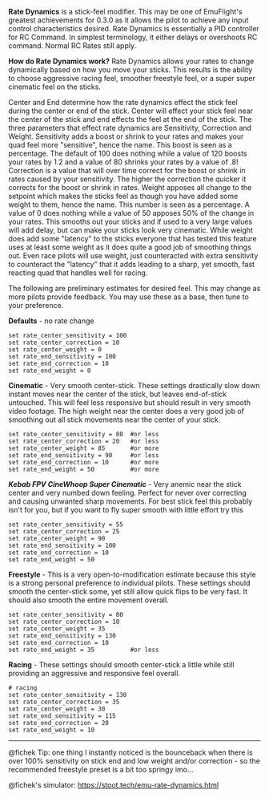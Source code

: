 **Rate Dynamics** is a stick-feel modifier.  This may be one of EmuFlight's greatest achievements for 0.3.0 as it allows the pilot to achieve any input control characteristics desired. Rate Dynamics is essentially a PID controller for RC Command.  In simplest terminology, it either delays or overshoots RC command.  Normal RC Rates still apply.

**How do Rate Dynamics work?** Rate Dynamics allows your rates to change dynamically based on how you move your sticks. This results is the ability to choose aggressive racing feel, smoother freestyle feel, or a super super cinematic feel on the sticks. 

Center and End determine how the rate dynamics effect the stick feel during the center or end of the stick. Center will effect your stick feel near the center of the stick and end effects the feel at the end of the stick. The three parameters that effect rate dynamics are Sensitivity, Correction and Weight. Sensitivity adds a boost or shrink to your rates and makes your quad feel more "sensitive", hence the name. This boost is seen as a percentage. The default of 100 does nothing while a value of 120 boosts your rates by 1.2 and a value of 80 shrinks your rates by a value of .8! Correction is a value that will over time correct for the boost or shrink in rates caused by your sensitivity. The higher the correction the quicker it corrects for the boost or shrink in rates. Weight apposes all change to the setpoint which makes the sticks feel as though you have added some weight to them, hence the name. This number is seen as a percentage. A value of 0 does nothing while a value of 50 apposes 50% of the change in your rates. This smooths out your sticks and if used to a very large values will add delay, but can make your sticks look very cinematic. While weight does add some "latency" to the sticks everyone that has tested this feature uses at least some weight as it does quite a good job of smoothing things out. Even race pilots will use weight, just counteracted with extra sensitivity to counteract the "latency" that it adds leading to a sharp, yet smooth, fast reacting quad that handles well for racing.

The following are preliminary estimates for desired feel.  This may change as more pilots provide feedback.  You may use these as a base, then tune to your preference.


**Defaults** - no rate change
```
set rate_center_sensitivity = 100
set rate_center_correction = 10
set rate_center_weight = 0
set rate_end_sensitivity = 100
set rate_end_correction = 10
set rate_end_weight = 0
```

**Cinematic** - Very smooth center-stick.  These settings drastically slow down instant moves near the center of the stick, but leaves end-of-stick untouched.  This will feel less responsive but should result in very smooth video footage. The high weight near the center does a very good job of smoothing out all stick movements near the center of your stick.
```
set rate_center_sensitivity = 80  #or less
set rate_center_correction = 20   #or less
set rate_center_weight = 85       #or more
set rate_end_sensitivity = 90     #or less
set rate_end_correction = 10      #or more
set rate_end_weight = 50          #or more
```

***Kebab FPV CineWhoop Super Cinematic*** - Very anemic near the stick center and very numbed down feeling. Perfect for never over correcting and causing unwanted sharp movements. For best stick feel this probably isn't for you, but if you want to fly super smooth with little effort try this

```
set rate_center_sensitivity = 55  
set rate_center_correction = 25   
set rate_center_weight = 90       
set rate_end_sensitivity = 100    
set rate_end_correction = 10      
set rate_end_weight = 50          
```

**Freestyle** - This is a very open-to-modification estimate because this style is a strong personal preference to individual pilots. These settings should smooth the center-stick some, yet still allow quick flips to be very fast.  It should also smooth the entire movement overall.
```
set rate_center_sensitivity = 80
set rate_center_correction = 10
set rate_center_weight = 35
set rate_end_sensitivity = 130
set rate_end_correction = 10
set rate_end_weight = 35          #or less
```

**Racing** - These settings should smooth center-stick a little while still providing an aggressive and responsive feel overall.
```
# racing
set rate_center_sensitivity = 130
set rate_center_correction = 35
set rate_center_weight = 30
set rate_end_sensitivity = 115
set rate_end_correction = 20
set rate_end_weight = 10
```


***
@fichek Tip: one thing I instantly noticed is the bounceback when there is over 100% sensitivity on stick end and low weight and/or correction - so the recommended freestyle preset is a bit too springy imo...

@fichek's simulator: https://stoot.tech/emu-rate-dynamics.html